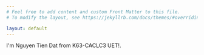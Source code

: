 ```yaml
---
# Feel free to add content and custom Front Matter to this file.
# To modify the layout, see https://jekyllrb.com/docs/themes/#overriding-theme-defaults

layout: default
---
```

I'm Nguyen Tien Dat from K63-CACLC3 UET!.

